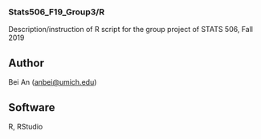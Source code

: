 ### Stats506_F19_Group3/R

Description/instruction of R script for the group project of STATS 506, Fall 2019

## Author

Bei An (anbei@umich.edu)

## Software

R, RStudio
